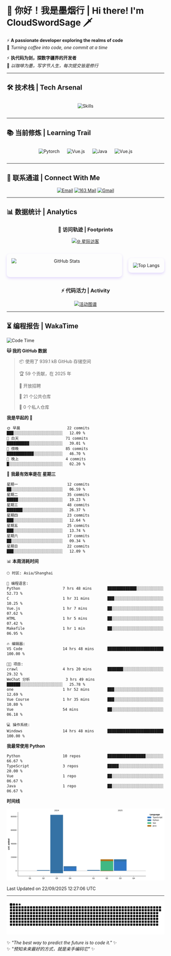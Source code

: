 # 🌊 你好！我是墨烟行 | Hi there! I'm CloudSwordSage 🗡️

⚡ **A passionate developer exploring the realms of code**  
🌌 *Turning coffee into code, one commit at a time*

⚡ **执代码为剑，探数字疆界的开发者**  
🌌 *以咖啡为墨，写字节人生，每次提交皆是修行*

---

## 🛠️ 技术栈 | Tech Arsenal

<div align="center" style="margin: 20px 0;">
  <img src="https://skillicons.dev/icons?i=python,linux,git,github,html,css,js,ts" alt="Skills" style="height: 50px; margin: 10px;"/>
</div>

---

## 📚 当前修炼 | Learning Trail

<div align="center" style="margin: 20px 0;">
  <img src="https://img.shields.io/badge/PyTorch-EE4C2C?style=flat-square&logo=pytorch&logoColor=white" alt="Pytorch" style="height: 30px; margin: 10px;"/>
  <img src="https://img.shields.io/badge/C%2B%2B-00599C?style=flat-square&logo=c%2B%2B&logoColor=white" alt="Vue.js" style="height: 30px; margin: 10px;"/>
  <img src="https://img.shields.io/badge/Java-007396?style=flat-square&logo=openjdk&logoColor=white" alt="Java" style="height: 30px; margin: 10px;"/>
  <img src="https://img.shields.io/badge/Vue.js-4FC08D?style=flat-square&logo=vue.js&logoColor=white" alt="Vue.js" style="height: 30px; margin: 10px;"/>
</div>

---

## 📮 联系通道 | Connect With Me

<div align="center">
  
[![Email](https://img.shields.io/badge/QQ%20Mail-cloudswordsage@qq.com-168DEA?style=flat-square&logo=tencentqq)](mailto:cloudswordsage@qq.com)
[![163 Mail](https://img.shields.io/badge/163-zlf100518@163.com-DC143C?style=flat-square)](mailto:zlf100518@163.com)
[![Gmail](https://img.shields.io/badge/Gmail-zlf100518@gmail.com-EA4335?style=flat-square&logo=gmail)](mailto:zlf100518@gmail.com)

</div>

---

## 📊 数据统计 | Analytics

<div align="center">

### 🌌 访问轨迹 | Footprints

[![🌐 星际访客](https://count.getloli.com/get/@CloudSwordSage?theme=rule34)](https://github.com/CloudSwordSage)

<div style="display: flex; gap: 20px; margin: 30px 0">
  <img src="https://github-readme-stats.vercel.app/api?username=CloudSwordSage&show_icons=true&theme=midnight-purple&hide_border=true&include_all_commits=true&rank_icon=github&hide=issues&line_height=24" 
       alt="GitHub Stats" 
       style="flex: 1; box-shadow: 0 4px 8px rgba(122,63,247,0.2); border-radius: 10px; padding: 15px;"/>
  
  <img src="https://github-readme-stats.vercel.app/api/top-langs/?username=CloudSwordSage&layout=compact&theme=midnight-purple&hide_border=true&langs_count=6&card_width=300&exclude_repo=AI-Assistant"
       alt="Top Langs"
       style="flex: 1; box-shadow: 0 4px 8px rgba(122,63,247,0.2); border-radius: 10px; padding: 15px;"/>
</div>

### ⚡ 代码活力 | Activity

[![活动图谱](https://github-readme-activity-graph.vercel.app/graph?username=CloudSwordSage&theme=react-dark&hide_border=true&area=true&custom_title=代码能量流%20|%20Contribution%20Flow&radius=12&height=300)](https://github.com/CloudSwordSage)

</div>

---

## ⏳ 编程报告 | WakaTime

<!--START_SECTION:waka-->
![Code Time](http://img.shields.io/badge/Code%20Time-1%2C363%20hrs%2012%20mins-blue)

**🐱 我的 GitHub 数据** 

> 📦  使用了 939.1 kB GitHub 存储空间 
 > 
> 🏆 59 个贡献，在 2025 年
 > 
> 💼 开放招聘
 > 
> 📜 21 个公共仓库 
 > 
> 🔑 0 个私人仓库 
 > 
**我是早起的 🐤** 

```text
🌞 早晨                     22 commits          ███░░░░░░░░░░░░░░░░░░░░░░   12.09 % 
🌆 白天                     71 commits          ██████████░░░░░░░░░░░░░░░   39.01 % 
🌃 傍晚                     85 commits          ████████████░░░░░░░░░░░░░   46.70 % 
🌙 晚上                     4 commits           █░░░░░░░░░░░░░░░░░░░░░░░░   02.20 % 
```
📅 **我最有效率是在 星期三** 

```text
星期一                      12 commits          ██░░░░░░░░░░░░░░░░░░░░░░░   06.59 % 
星期二                      35 commits          █████░░░░░░░░░░░░░░░░░░░░   19.23 % 
星期三                      48 commits          ███████░░░░░░░░░░░░░░░░░░   26.37 % 
星期四                      23 commits          ███░░░░░░░░░░░░░░░░░░░░░░   12.64 % 
星期五                      25 commits          ███░░░░░░░░░░░░░░░░░░░░░░   13.74 % 
星期六                      17 commits          ██░░░░░░░░░░░░░░░░░░░░░░░   09.34 % 
星期日                      22 commits          ███░░░░░░░░░░░░░░░░░░░░░░   12.09 % 
```


📊 **本周消耗时间** 

```text
🕑︎ 时区: Asia/Shanghai

💬 编程语言: 
Python                   7 hrs 48 mins       █████████████░░░░░░░░░░░░   52.73 % 
C                        1 hr 31 mins        ███░░░░░░░░░░░░░░░░░░░░░░   10.25 % 
Vue.js                   1 hr 7 mins         ██░░░░░░░░░░░░░░░░░░░░░░░   07.62 % 
HTML                     1 hr 5 mins         ██░░░░░░░░░░░░░░░░░░░░░░░   07.42 % 
Makefile                 1 hr 1 min          ██░░░░░░░░░░░░░░░░░░░░░░░   06.95 % 

🔥 编辑器: 
VS Code                  14 hrs 48 mins      █████████████████████████   100.00 % 

🐱‍💻 项目: 
crawl                    4 hrs 20 mins       ███████░░░░░░░░░░░░░░░░░░   29.32 % 
WeChat 分析                3 hrs 49 mins       ██████░░░░░░░░░░░░░░░░░░░   25.78 % 
one                      1 hr 52 mins        ███░░░░░░░░░░░░░░░░░░░░░░   12.69 % 
Vue Course               1 hr 35 mins        ███░░░░░░░░░░░░░░░░░░░░░░   10.80 % 
Vue                      54 mins             ██░░░░░░░░░░░░░░░░░░░░░░░   06.18 % 

💻 操作系统: 
Windows                  14 hrs 48 mins      █████████████████████████   100.00 % 
```

**我最常使用 Python** 

```text
Python                   10 repos            █████████████████░░░░░░░░   66.67 % 
TypeScript               3 repos             █████░░░░░░░░░░░░░░░░░░░░   20.00 % 
Vue                      1 repo              ██░░░░░░░░░░░░░░░░░░░░░░░   06.67 % 
Java                     1 repo              ██░░░░░░░░░░░░░░░░░░░░░░░   06.67 % 
```



**时间线**

![Lines of Code chart](https://raw.githubusercontent.com/CloudSwordSage/CloudSwordSage/main/assets/bar_graph.png)


 Last Updated on 22/09/2025 12:27:06 UTC
<!--END_SECTION:waka-->

---

<div align="center">
  <img src="./assets/github-snake-dark.svg" alt="Contribution Snake" />
</div>

✨ *"The best way to predict the future is to code it."* ✨  
✨ *"预知未来最好的方式，就是亲手编码它"* ✨
